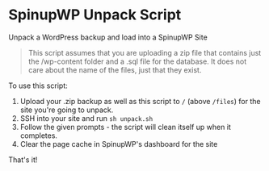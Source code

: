 # SpinupWP Unpack Script

Unpack a WordPress backup and load into a SpinupWP Site

> This script assumes that you are uploading a zip file that contains just the /wp-content folder and a .sql file for the database. It does not care about the name of the files, just that they exist.

To use this script:

1. Upload your .zip backup as well as this script to `/` (above `/files`) for the site you're going to unpack.
2. SSH into your site and run `sh unpack.sh`
3. Follow the given prompts - the script will clean itself up when it completes.
4. Clear the page cache in SpinupWP's dashboard for the site

That's it!
